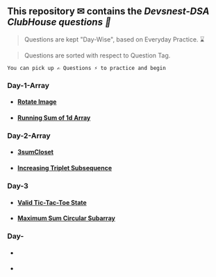 ## This repository ✉ contains the *Devsnest-DSA ClubHouse questions 🚀*

> Questions are kept "Day-Wise", based on Everyday Practice. ⌛


> Questions are sorted with respect to Question Tag.

`You can pick up ✍ Questions ⚡ to practice and begin`

### Day-1-Array
- #### [Rotate Image](https://leetcode.com/problems/rotate-image/)
- #### [Running Sum of 1d Array](https://leetcode.com/problems/running-sum-of-1d-array/)

### Day-2-Array
- #### [3sumCloset](https://leetcode.com/problems/3sum-closest/)
- #### [ Increasing Triplet Subsequence](https://leetcode.com/problems/3sum-closest/)

### Day-3
- #### [Valid Tic-Tac-Toe State](https://leetcode.com/problems/valid-tic-tac-toe-state/)
- #### [Maximum Sum Circular Subarray](https://leetcode.com/problems/maximum-sum-circular-subarray/)

### Day-
- #### []()
- #### []()



